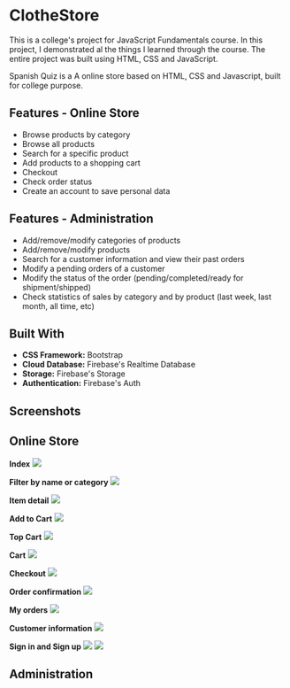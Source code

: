 # ClotheStore

This is a college's project for JavaScript Fundamentals course. In this project, I demonstrated al the things I learned through the course. The entire project was built using HTML, CSS and JavaScript.

Spanish Quiz is a A online store based on HTML, CSS and Javascript, built for college purpose.

## Features - Online Store
*	Browse products by category
*	Browse all products 
*	Search for a specific product
*	Add products to a shopping cart
*	Checkout
*	Check order status
*	Create an account to save personal data

## Features - Administration
*	Add/remove/modify categories of products
*	Add/remove/modify products
*	Search for a customer information and view their past orders
*	Modify a pending orders of a customer
*	Modify the status of the order (pending/completed/ready for shipment/shipped)
*	Check statistics of sales by category and by product (last week, last month, all time, etc)

## Built With
* **CSS Framework:** Bootstrap
* **Cloud Database:** Firebase's Realtime Database
* **Storage:** Firebase's Storage
* **Authentication:** Firebase's Auth

## Screenshots
## Online Store
**Index**
![](/store-images/index.png)

**Filter by name or category**
![](/store-images/filter.png)

**Item detail**
![](/store-images/item.png)

**Add to Cart**
![](/store-images/add-to-cart.png)

**Top Cart**
![](/store-images/top-cart.png)

**Cart**
![](/store-images/cart.png)

**Checkout**
![](/store-images/checkout.png)

**Order confirmation**
![](/store-images/order-confirmation.png)

**My orders**
![](/store-images/my-orders.png)

**Customer information**
![](/store-images/user-info.png)

**Sign in and Sign up**
![](/store-images/signin.png)
![](/store-images/signup.png)

## Administration
